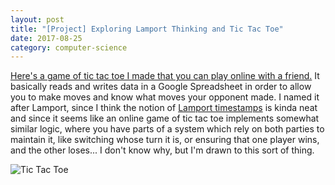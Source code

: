 ```yaml
---
layout: post
title: "[Project] Exploring Lamport Thinking and Tic Tac Toe"
date: 2017-08-25
category: computer-science
---
```


<link rel="stylesheet" type="text/css"  href="/keiths-site/css/main.css">

[Here's a game of tic tac toe I made that you can play online with a friend.](https://github.com/kdlovett/lamports-tic-tac-toe) It basically reads and writes data in a Google Spreadsheet in order to allow you to make moves and know what moves your opponent made. I named it after Lamport, since I think the notion of [Lamport timestamps](https://en.wikipedia.org/wiki/Lamport_timestamps) is kinda neat and since it seems like an online game of tic tac toe implements somewhat similar logic, where you have parts of a system which rely on both parties to maintain it, like switching whose turn it is, or ensuring that one player wins, and the other loses... I don't know why, but I'm drawn to this sort of thing.

![Tic Tac Toe](/keiths-site/image_dir/tictactoe.png)